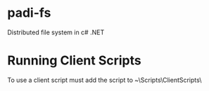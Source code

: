 padi-fs
=======

Distributed file system in  c# .NET

Running Client Scripts
======================

To use a client script must add the script to ~\Scripts\ClientScripts\
